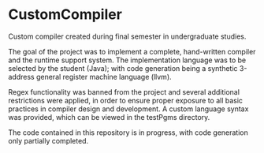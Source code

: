# CustomCompiler
Custom compiler created during final semester in undergraduate studies.

The goal of the project was to implement a complete, hand-written compiler and the runtime support system. The implementation language was to be selected by the student (Java); with code generation being a synthetic 3-address general register machine language (llvm).

Regex functionality was banned from the project and several additional restrictions were applied, in order to ensure proper exposure to all basic practices in compiler design and development. A custom language syntax was provided, which can be viewed in the testPgms directory.

The code contained in this repository is in progress, with code generation only partially completed. 
